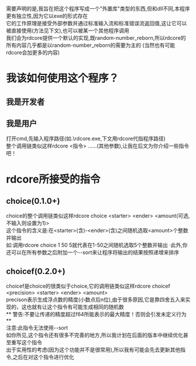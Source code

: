 需要声明的是,我旨在把这个程序写成一个"外置库"类型的东西,但和dll不同,本程序更有独立性,因为它以exe的形式存在<br>
它的工作原理是接受外部参数并通过标准输入流和标准错误流返回值,这让它可以被直接使用(方法见下文),也可以被某一个其他程序调用<br>
我们会为rdcore提供一个默认的实现,既random-number_reborn,所以rdcore的所有内容几乎都是以random-number_reborn的需要为主的
(当然也有可能rdcore会加更多的内容)
# 我该如何使用这个程序？
## 我是开发者
## 我是用户
打开cmd,先输入程序路径(如.\rdcore.exe,下文用rdcore代指程序路径)<br>
整个调用链类似这样rdcore <指令> ......(其他参数),让我在后文为你介绍一些指令吧！
# rdcore所接受的指令
## choice(0.1.0+)
choice的整个调用链类似这样rdcore choice \<starter\> \<ender\> \<amount(可选,不输入则设置为1)\><br>
这个指令的含义是:在\<starter\>(含)-\<ender\>(含)之间随机选取\<amount\>个整数并输出<br>
如:调用rdcore choice 1 50 5就代表在1-50之间随机选取5个整数并输出
·此外,你还可以在所有参数之后附加一个--sort来让程序将输出的结果按照递增来排序
## choicef(0.2.0+)
choicef是choice的很类似于choice,它的调用链类似这样rdcore choicef \<precision\> \<starter\> \<ender\> \<amount\> <br>
precison表示生成浮点数的精度(小数点后n位),由于很多原因,它是靠四舍五入来实现的，这也就有让这个指令有可能生成相同的随机数 <br>
** 警告:不要让传递的精度超过f64所能表示的最大精度！否则会引发未定义行为 ** <br>
注意:此指令无法使用--sort <br>
如你所见,这个指令还有很多不完善的地方,所以我计划在后面的版本中继续优化甚至重写这个指令<br>
出于实用性的考虑(因为这个功能并不是很常用),所以我有可能会先去更新其他指令,之后在对这个指令进行优化
